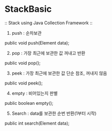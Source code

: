 # StackBasic
:: Stack using Java Collection Framework ::

1. push : 순차보관

public void push(Element data);


2. pop : 가장 최근에 보관한 값 꺼내고 반환

public void pop();


3. peek : 가장 최근에 보관한 값 단순 참조, 꺼내지 않음

public void peek();


4. empty : 비어있는지 판별

public boolean empty();


5. Search : data를 보관한 순번 반환(1부터 시작)

public int search(Element data);
